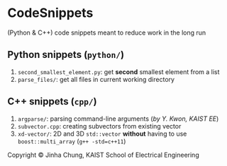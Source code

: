# CodeSnippets
(Python & C++) code snippets meant to reduce work in the long run  

## Python snippets (`python/`)
1. `second_smallest_element.py`: get **second** smallest element from a list  
2. `parse_files/`: get all files in current working directory  

## C++ snippets (`cpp/`)
1. `argparse/`: parsing command-line arguments (*by Y. Kwon, KAIST EE*)  
2. `subvector.cpp`: creating subvectors from existing vector  
3. `xd-vector/`: 2D and 3D `std::vector` **without** having to use `boost::multi_array` (`g++ -std=c++11`)  

Copyright © Jinha Chung, KAIST School of Electrical Engineering
